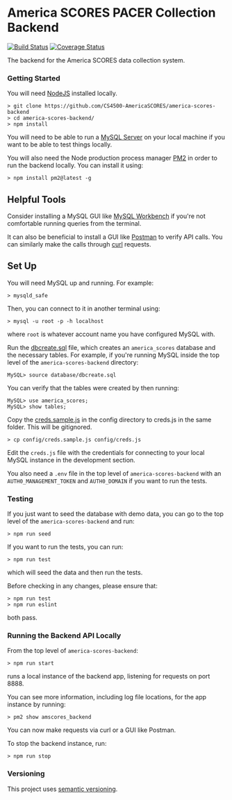 # America SCORES PACER Collection Backend
[![Build Status](https://travis-ci.org/AmericaSCORES-Boston/america-scores-backend.svg?branch=master)](https://travis-ci.org/AmericaSCORES-Boston/america-scores-backend)
[![Coverage Status](https://coveralls.io/repos/github/AmericaSCORES-Boston/america-scores-backend/badge.svg?branch=master)](https://coveralls.io/github/AmericaSCORES-Boston/america-scores-backend?branch=master)

The backend for the America SCORES data collection system.

### Getting Started
You will need [NodeJS](https://nodejs.org/en/download/) installed locally.

~~~~
> git clone https://github.com/CS4500-AmericaSCORES/america-scores-backend
> cd america-scores-backend/
> npm install
~~~~
You will need to be able to run a [MySQL Server](https://dev.mysql.com/downloads/) on your local machine if you want to be able to test things locally.

You will also need the Node production process manager [PM2](http://pm2.keymetrics.io/) in order to run the backend locally. You can install it using:
~~~~
> npm install pm2@latest -g
~~~~

## Helpful Tools
Consider installing a MySQL GUI like [MySQL Workbench](https://www.mysql.com/products/workbench/) if you're not comfortable running queries from the terminal. 

It can also be beneficial to install a GUI like [Postman](https://www.getpostman.com/) to verify API calls. You can similarly make the calls through [curl](https://curl.haxx.se/download.html) requests.

## Set Up
You will need MySQL up and running. For example:
~~~~
> mysqld_safe
~~~~
Then, you can connect to it in another terminal using:
~~~~
> mysql -u root -p -h localhost
~~~~
where `root` is whatever account name you have configured MySQL with.

Run the [dbcreate.sql](https://github.com/AmericaSCORES-Boston/america-scores-backend/blob/master/database/dbcreate.sql) file, which creates an `america_scores` database and the necessary tables. For example, if you're running MySQL inside the top level of the `america-scores-backend` directory:
~~~~
MySQL> source database/dbcreate.sql
~~~~
You can verify that the tables were created by then running:
~~~~
MySQL> use america_scores;
MySQL> show tables;
~~~~

Copy the [creds.sample.js](https://github.com/AmericaSCORES-Boston/america-scores-backend/blob/master/config/creds.sample.js) in the config directory to creds.js in the same folder. This will be gitignored.
~~~~
> cp config/creds.sample.js config/creds.js
~~~~
Edit the `creds.js` file with the credentials for connecting to your local MySQL instance in the development section.

You also need a `.env` file in the top level of `america-scores-backend` with an `AUTH0_MANAGEMENT_TOKEN` and `AUTH0_DOMAIN` if you want to run the tests. 

### Testing
If you just want to seed the database with demo data, you can go to the top level of the `america-scores-backend` and run:
~~~~
> npm run seed
~~~~
If you want to run the tests, you can run:
~~~~
> npm run test
~~~~
which will seed the data and then run the tests.

Before checking in any changes, please ensure that:
~~~~
> npm run test
> npm run eslint
~~~~
both pass.

### Running the Backend API Locally
From the top level of `america-scores-backend`:
~~~~
> npm run start
~~~~
runs a local instance of the backend app, listening for requests on port 8888.

You can see more information, including log file locations, for the app instance by running:
~~~~
> pm2 show amscores_backend
~~~~

You can now make requests via curl or a GUI like Postman.

To stop the backend instance, run:
~~~~
> npm run stop
~~~~

### Versioning
This project uses [semantic versioning](http://semver.org/).
